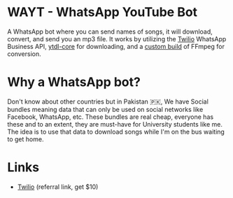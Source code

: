 # WAYT - WhatsApp YouTube Bot
A WhatsApp bot where you can send names of songs, it will download, convert, and send you an mp3 file. It works by utilizing the [Twilio](www.twilio.com/referral/EdcIGC) WhatsApp Business API, [ytdl-core](https://github.com/fent/node-ytdl-core) for downloading, and a [custom build](https://github.com/talhabalaj/ffmpeg-static-libshine-only) of FFmpeg for conversion.

# Why a WhatsApp bot?
Don't know about other countries but in Pakistan 🇵🇰, We have Social bundles meaning data that can only be used on social networks like Facebook, WhatsApp, etc. These bundles are real cheap, everyone has these and to an extent, they are must-have for University students like me. The idea is to use that data to download songs while I'm on the bus waiting to get home. 

# Links
- [Twilio](www.twilio.com/referral/EdcIGC) (referral link, get $10)
